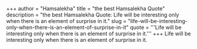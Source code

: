 +++
author = "Hamsalekha"
title = "the best Hamsalekha Quote"
description = "the best Hamsalekha Quote: Life will be interesting only when there is an element of surprise in it."
slug = "life-will-be-interesting-only-when-there-is-an-element-of-surprise-in-it"
quote = '''Life will be interesting only when there is an element of surprise in it.'''
+++
Life will be interesting only when there is an element of surprise in it.
